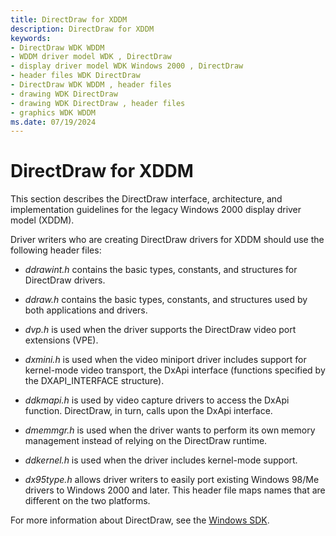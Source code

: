 ```yaml
---
title: DirectDraw for XDDM
description: DirectDraw for XDDM
keywords:
- DirectDraw WDK WDDM
- WDDM driver model WDK , DirectDraw
- display driver model WDK Windows 2000 , DirectDraw
- header files WDK DirectDraw
- DirectDraw WDK WDDM , header files
- drawing WDK DirectDraw
- drawing WDK DirectDraw , header files
- graphics WDK WDDM
ms.date: 07/19/2024
---
```


# DirectDraw for XDDM

This section describes the DirectDraw interface,  architecture, and implementation guidelines for the legacy Windows 2000 display driver model (XDDM).

Driver writers who are creating DirectDraw drivers for XDDM should use the following header files:

* *ddrawint.h* contains the basic types, constants, and structures for DirectDraw drivers.

* *ddraw.h* contains the basic types, constants, and structures used by both applications and drivers.

* *dvp.h* is used when the driver supports the DirectDraw video port extensions (VPE).

* *dxmini.h* is used when the video miniport driver includes support for kernel-mode video transport, the DxApi interface (functions specified by the DXAPI_INTERFACE structure).

* *ddkmapi.h* is used by video capture drivers to access the DxApi function. DirectDraw, in turn, calls upon the DxApi interface.

* *dmemmgr.h* is used when the driver wants to perform its own memory management instead of relying on the DirectDraw runtime.

* *ddkernel.h* is used when the driver includes kernel-mode support.

* *dx95type.h* allows driver writers to easily port existing Windows 98/Me drivers to Windows 2000 and later. This header file maps names that are different on the two platforms.

For more information about DirectDraw, see the [Windows SDK](/windows/win32/directdraw/directdraw).
